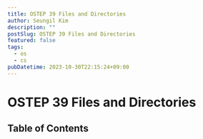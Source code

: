 ```yaml
---
title: OSTEP 39 Files and Directories
author: Seungil Kim
description: ""
postSlug: OSTEP 39 Files and Directories
featured: false
tags:
  - os
  - cs
pubDatetime: 2023-10-30T22:15:24+09:00
---
```

# OSTEP 39 Files and Directories

## Table of Contents